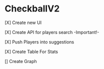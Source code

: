 # CheckballV2
[X] Create new UI

[X] Create API for players search -Important!-

[X] Push Players into suggestions

[X] Create Table For Stats

[] Create Graph
